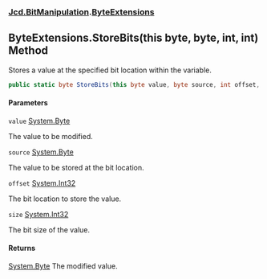 ### [Jcd.BitManipulation](Jcd.BitManipulation.md 'Jcd.BitManipulation').[ByteExtensions](Jcd.BitManipulation.ByteExtensions.md 'Jcd.BitManipulation.ByteExtensions')

## ByteExtensions.StoreBits(this byte, byte, int, int) Method

Stores a value at the specified bit location within the variable.

```csharp
public static byte StoreBits(this byte value, byte source, int offset, int size);
```
#### Parameters

<a name='Jcd.BitManipulation.ByteExtensions.StoreBits(thisbyte,byte,int,int).value'></a>

`value` [System.Byte](https://docs.microsoft.com/en-us/dotnet/api/System.Byte 'System.Byte')

The value to be modified.

<a name='Jcd.BitManipulation.ByteExtensions.StoreBits(thisbyte,byte,int,int).source'></a>

`source` [System.Byte](https://docs.microsoft.com/en-us/dotnet/api/System.Byte 'System.Byte')

The value to be stored at the bit location.

<a name='Jcd.BitManipulation.ByteExtensions.StoreBits(thisbyte,byte,int,int).offset'></a>

`offset` [System.Int32](https://docs.microsoft.com/en-us/dotnet/api/System.Int32 'System.Int32')

The bit location to store the value.

<a name='Jcd.BitManipulation.ByteExtensions.StoreBits(thisbyte,byte,int,int).size'></a>

`size` [System.Int32](https://docs.microsoft.com/en-us/dotnet/api/System.Int32 'System.Int32')

The bit size of the value.

#### Returns

[System.Byte](https://docs.microsoft.com/en-us/dotnet/api/System.Byte 'System.Byte')
The modified value.